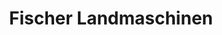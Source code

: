 ---
title: "Fischer Landmaschinen"
url: /niederkirchen-bei-deidesheim/fischer-landmaschinen/
shop: Autohaus
---